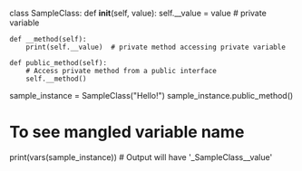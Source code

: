 class SampleClass:
    def __init__(self, value):
        self.__value = value  # private variable

    def __method(self):
        print(self.__value)  # private method accessing private variable

    def public_method(self):
        # Access private method from a public interface
        self.__method()


sample_instance = SampleClass("Hello!")
sample_instance.public_method()

# To see mangled variable name
print(vars(sample_instance))  # Output will have '_SampleClass__value'
